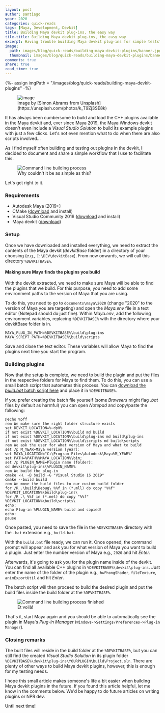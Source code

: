 ```yaml
---
layout: post
author: santiago
year: 2020
categories: quick-reads
tags: [Maya, Development, Devkit]
title: Building Maya devkit plug-ins, the easy way
tile-title: Building Maya devkit plug-ins, the easy way
excerpt: Having trouble building Maya devkit plug-ins for simple tests? Let's automate the devkit plug-in building process for Autodesk Maya and spend more time coding, instead.
image:
  path: images/blog/quick-reads/building-maya-devkit-plugins/banner.jpg
  thumbnail: images/blog/quick-reads/building-maya-devkit-plugins/banner.jpg
comments: true
share: true
read_time: true
---
```

{%- assign imgPath = "/images/blog/quick-reads/building-maya-devkit-plugins" -%}

<!-- Article Banner -->
<figure class="align-center">
	<img src="{{imgPath}}/image.jpg" alt="image">
<figcaption markdown="1">
Image by [Simon Abrams from Unsplash](https://unsplash.com/photos/k_T9Zj3SE8k)
</figcaption>
</figure>

It has always been cumbersome to build and load the C++ plugins available in the Maya devkit and, ever since Maya 2019, the Maya Windows devkit doesn't even include a _Visual Studio Solution_ to build its example plugins with just a few clicks.
Let's not even mention what to do when there are also scripts involved...

As I find myself often building and testing out plugins in the devkit, I decided to document and share a simple workflow that I use to facilitate this.

<figure class="align-center" style="width:80%">
	<img src="{{imgPath}}/build1.png" alt="Command line building process">
<figcaption markdown="1">
Why couldn't it be as simple as this?
</figcaption>
</figure>

Let's get right to it.

### Requirements
* Autodesk Maya (2019+)
* CMake ([download](https://cmake.org/download/) and install)
* Visual Studio Community 2019 ([download](https://visualstudio.microsoft.com/vs/community/) and install)
* Maya devkit ([download](https://www.autodesk.com/developer-network/platform-technologies/maya))

### Setup
Once we have downloaded and installed everything, we need to extract the contents of the Maya devkit (_devkitBase_ folder) in a directory of your choosing (e.g., `C:\DEV\devkitBase`). From now onwards, we will call this directory `%DEVKITBASE%`.

#### Making sure Maya finds the plugins you build
With the devkit extracted, we need to make sure Maya will be able to find the plugins that we build. For this purpose, you need to add some environment paths to the version of Maya that you are using.

To do this, you need to go to `documents\maya\2020` (change "2020" to the version of Maya you are targeting) and open the _Maya.env_ file in a text editor (Notepad should do just fine). Within _Maya.env_, add the following environment variables, replacing `%DEVKITBASE%` with the directory where your devkitBase folder is in.

```
MAYA_PLUG_IN_PATH=%DEVKITBASE%\build\plug-ins
MAYA_SCRIPT_PATH=%DEVKITBASE%\build\scripts
```

Save and close the text editor. These variables will allow Maya to find the plugins next time you start the program.

### Building plugins
Now that the setup is complete, we need to build the plugin and put the files in the respective folders for Maya to find them. To do this, you can use a small batch script that automates this process. You can [download the _build.bat_ batch script here]({{imgPath}}/build.bat) and place it in `%DEVKITBASE%`.

If you prefer creating the batch file yourself (some _Browsers_ might flag _.bat_ files by default as harmful) you can open _Notepad_ and copy/paste the following:

```
@echo %off
rem We make sure the right folder structure exists
set DEVKIT_LOCATION=%~dp0%
if not exist %DEVKIT_LOCATION%\build md build
if not exist %DEVKIT_LOCATION%\build\plug-ins md build\plug-ins
if not exist %DEVKIT_LOCATION%\build\scripts md build\scripts
rem We ask the user for what version of Maya and what to build
set /p M_YEAR=Maya version (year):
set MAYA_LOCATION="C:\Program Files\Autodesk\Maya%M_YEAR%"
set PATH=%PATH%%MAYA_LOCATION%\bin;
set /p PLUGIN_NAME=Plugin name (folder):
cd devkit\plug-ins\%PLUGIN_NAME%
rem We build the plug-in
cmake -H. -B build -G "Visual Studio 16 2019"
cmake --build build
rem We move the build files to our custom build folder
for /R .\build\Debug\ %%f in (*.mll) do copy "%%f" %DEVKIT_LOCATION%\build\plug-ins\
for /R .\ %%f in (*.mel) do copy "%%f" %DEVKIT_LOCATION%\build\scripts\
echo:
echo Plug-in %PLUGIN_NAME% build and copied!
echo:
pause
```

Once pasted, you need to save the file in the `%DEVKITBASE%` directory with the `.bat` extension e.g., `build.bat`.

With the `build.bat` file ready, we can run it. Once opened, the command prompt will appear and ask you for what version of Maya you want to build a plugin.
Just enter the number version of Maya e.g., `2020` and hit _Enter_.

Afterwards, it's going to ask you for the plugin name inside of the devkit. You can find all available C++ plugins in `%DEVKITBASE%\devkit\plug-ins`.
Just enter the name of the folder of the plugin e.g., `hwPhongShader`, `fileTexture`, `animExportUtil` and hit _Enter_.

The batch script will then proceed to build the desired plugin and put the build files inside the build folder at the `%DEVKITBASE%`.

<figure class="align-center" style="width:80%">
	<img src="{{imgPath}}/build2.png" alt="Command line building process finished">
<figcaption markdown="1">
Et voilà!
</figcaption>
</figure>

That's it, start Maya again and you should be able to automatically see the plugin in Maya's _Plug-in Manager_ (`Windows->Settings/Preferences->Plug-in Manager`).

### Closing remarks

The built files will reside in the build folder at the `%DEVKITBASE%`, but you can still find the created _Visual Studio Solution_ in its plugin folder `%DEVKITBASE%\devkit\plug-ins\YOURPLUGIN\build\Project.sln`. There are plenty of other ways to build Maya devkit plugins, however, this is enough for my testing needs.

I hope this small article makes someone's life a bit easier when building Maya devkit plugins in the future.
If you found this article helpful, let me know in the comments below. We'd be happy to do future articles on writing plugins or NPR dev.

Until next time!
